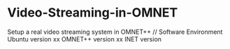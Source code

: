# Video-Streaming-in-OMNET
Setup a real video streaming system in OMNET++
//
Software Environment
Ubuntu version xx
OMNET++ version xx
INET version
